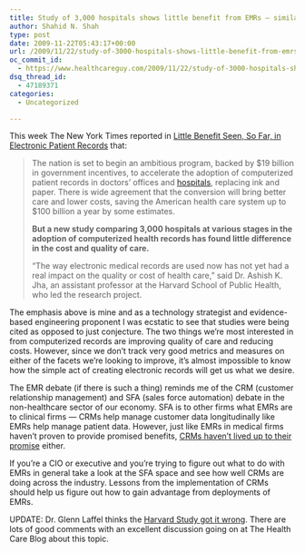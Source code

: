 ```yaml
---
title: Study of 3,000 hospitals shows little benefit from EMRs – similar to CRMs and SFA?
author: Shahid N. Shah
type: post
date: 2009-11-22T05:43:17+00:00
url: /2009/11/22/study-of-3000-hospitals-shows-little-benefit-from-emrs/
oc_commit_id:
  - https://www.healthcareguy.com/2009/11/22/study-of-3000-hospitals-shows-little-benefit-from-emrs/1478770531
dsq_thread_id:
  - 47189371
categories:
  - Uncategorized

---
```

This week The New York Times reported in [Little Benefit Seen, So Far, in Electronic Patient Records][1] that:

> The nation is set to begin an ambitious program, backed by $19 billion in government incentives, to accelerate the adoption of computerized patient records in doctors’ offices and [hospitals][2], replacing ink and paper. There is wide agreement that the conversion will bring better care and lower costs, saving the American health care system up to $100 billion a year by some estimates.
> 
> **But a new study comparing 3,000 hospitals at various stages in the adoption of computerized health records has found little difference in the cost and quality of care.**
> 
> “The way electronic medical records are used now has not yet had a real impact on the quality or cost of health care,” said Dr. Ashish K. Jha, an assistant professor at the Harvard School of Public Health, who led the research project.

The emphasis above is mine and as a technology strategist and evidence-based engineering proponent I was ecstatic to see that studies were being cited as opposed to just conjecture. The two things we&#8217;re most interested in from computerized records are improving quality of care and reducing costs. However, since we don&#8217;t track very good metrics and measures on either of the facets we&#8217;re looking to improve, it&#8217;s almost impossible to know how the simple act of creating electronic records will get us what we desire.

The EMR debate (if there is such a thing) reminds me of the CRM (customer relationship management) and SFA (sales force automation) debate in the non-healthcare sector of our economy. SFA is to other firms what EMRs are to clinical firms &#8212; CRMs help manage customer data longitudinally like EMRs help manage patient data. However, just like EMRs in medical firms haven&#8217;t proven to provide promised benefits, [CRMs haven&#8217;t lived up to their promise][3] either.

If you&#8217;re a CIO or executive and you&#8217;re trying to figure out what to do with EMRs in general take a look at the SFA space and see how well CRMs are doing across the industry. Lessons from the implementation of CRMs should help us figure out how to gain advantage from deployments of EMRs.

UPDATE: Dr. Glenn Laffel thinks the [Harvard Study got it wrong][4]. There are lots of good comments with an excellent discussion going on at The Health Care Blog about this topic.

 [1]: http://www.nytimes.com/2009/11/16/business/16records.html
 [2]: http://topics.nytimes.com/top/news/health/diseasesconditionsandhealthtopics/hospitals/index.html?inline=nyt-classifier "Recent and archival health news about hospitals."
 [3]: http://www.google.com/reader/view/#search/crm/4
 [4]: http://www.thehealthcareblog.com/the_health_care_blog/2009/11/harvard-study-gets-it-wrong-on-ehrs-and-quality.html